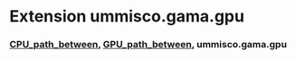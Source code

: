 # Extension ummisco.gama.gpu

### [CPU_path_between](#CPU_path_between), [GPU_path_between](#GPU_path_between), ummisco.gama.gpu